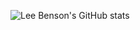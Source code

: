 ![Lee Benson's GitHub stats](https://github-readme-stats.vercel.app/api?username=leebenson&count_private=true)
